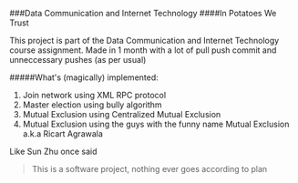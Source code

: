 ###Data Communication and Internet Technology
####In Potatoes We Trust

This project is part of the Data Communication and Internet Technology course assignment.
Made in 1 month with a lot of pull push commit and unneccessary pushes (as per usual)

#####What's (magically) implemented:
1. Join network using XML RPC protocol
2. Master election using bully algorithm
3. Mutual Exclusion using Centralized Mutual Exclusion
4. Mutual Exclusion using the guys with the funny name Mutual Exclusion a.k.a Ricart Agrawala

Like Sun Zhu once said 
> This is a software project, nothing ever goes according to plan
